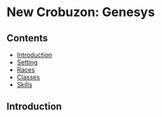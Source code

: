 # New Crobuzon: Genesys
## Contents

<!-- toc -->

- [Introduction](#introduction)
- [Setting](#setting)
- [Races](#races)
- [Classes](#classes)
- [Skills](#Skils)

<!-- tocstop -->

## Introduction
